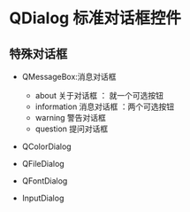 # QDialog 标准对话框控件

## 特殊对话框
- QMessageBox:消息对话框
    - about 关于对话框 ： 就一个可选按钮
    - information 消息对话框 ：两个可选按钮
    - warning 警告对话框
    - question 提问对话框
    
- QColorDialog
- QFileDialog
- QFontDialog
- InputDialog